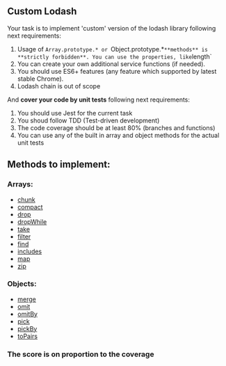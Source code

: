 ## Custom Lodash

Your task is to implement 'custom' version of the lodash library following next requirements:
1. Usage of `Array.prototype.* or `Object.prototype.*` **methods** is **strictly forbidden**. You can use the properties, like `length`
2. You can create your own additional service functions (if needed).
3. You should use ES6+ features (any feature which supported by latest stable Chrome).
4. Lodash chain is out of scope

And **cover your code by unit tests** following next requirements:
1. You should use Jest for the current task
2. You shoud follow TDD (Test-driven development)
3. The code coverage should be at least 80% (branches and functions)
4. You can use any of the built in array and object methods for the actual unit tests

## Methods to implement:
### Arrays:
* [chunk](https://lodash.com/docs/4.17.11#chunk)
* [compact](https://lodash.com/docs/4.17.11#compact) 
* [drop](https://lodash.com/docs/4.17.11#drop) 
* [dropWhile](https://lodash.com/docs/4.17.11#dropWhile) 
* [take](https://lodash.com/docs/4.17.11#take) 
* [filter](https://lodash.com/docs/4.17.11#filter) 
* [find](https://lodash.com/docs/4.17.11#find) 
* [includes](https://lodash.com/docs/4.17.11#includes) 
* [map](https://lodash.com/docs/4.17.11#map) 
* [zip](https://lodash.com/docs/4.17.11#zip) 

### Objects:
* [merge](https://lodash.com/docs/4.17.11#merge) 
* [omit](https://lodash.com/docs/4.17.11#omit) 
* [omitBy](https://lodash.com/docs/4.17.11#omitBy) 
* [pick](https://lodash.com/docs/4.17.11#pick) 
* [pickBy](https://lodash.com/docs/4.17.11#pickBy) 
* [toPairs](https://lodash.com/docs/4.17.11#toPairs) 

### The score is on proportion to the coverage
